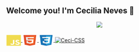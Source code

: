 ## Welcome you! I'm Cecilia Neves 👋

<div align="center">
  <a href="https://github.com/cecilianeves22">
  <img height="180em" src="https://github-readme-stats.vercel.app/api/top-langs/?username=cecilianeves22&layout=compact&langs_count=7&theme=vision-friendly-dark"/>
</div>
  
  <div style="display: inline_block"><br>
  <img align="center" alt="Ceci-Js" height="30" width="40" src="https://raw.githubusercontent.com/devicons/devicon/master/icons/javascript/javascript-plain.svg">
  <img align="center" alt="Ceci-HTML" height="30" width="40" src="https://raw.githubusercontent.com/devicons/devicon/master/icons/html5/html5-original.svg">
  <img align="center" alt="Ceci-CSS" height="30" width="40" src="https://raw.githubusercontent.com/devicons/devicon/master/icons/css3/css3-original.svg">
  <img align="center" alt="Ceci-CSS" height="30" width="40" src="https://cdn.jsdelivr.net/gh/devicons/devicon/icons/java/java-plain-wordmark.svg" />

   ##


 
